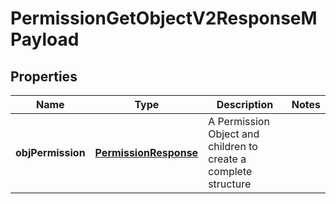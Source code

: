 

# PermissionGetObjectV2ResponseMPayload

## Properties

Name | Type | Description | Notes
------------ | ------------- | ------------- | -------------
**objPermission** | [**PermissionResponse**](PermissionResponse.md) | A Permission Object and children to create a complete structure | 




